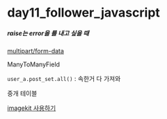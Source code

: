# day11_follower_javascript



##### raise는 error을 를 내고 싶을 때 

[multipart/form-data](https://www.w3schools.com/tags/att_form_enctype.asp)



ManyToManyField

`user_a.post_set.all()` : 속한거 다 가져와



중개 테이블 



[imagekit 사용하기](https://gorillaz.tistory.com/10)


